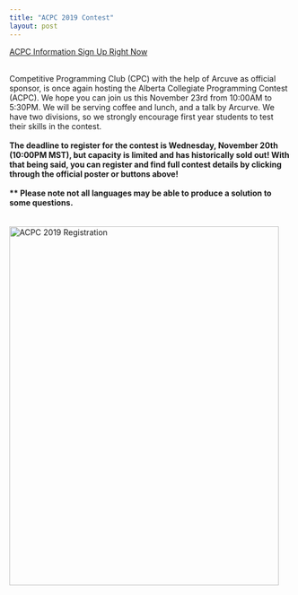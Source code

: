 ```yaml
---
title: "ACPC 2019 Contest"
layout: post
---
```


<div class="col-md-12">

<a class="btn btn-info btn-md" href="http://cpc.cpsc.ucalgary.ca/contests/acpc/2019/" role="button" target="_blank">
ACPC Information
</a>



<a class="btn btn-info btn-md" href="https://www.eventbrite.ca/e/alberta-collegiate-programming-contest-2019-tickets-79798867561" role="button" target="_blank">
Sign Up Right Now
</a>

<p>
<br>
Competitive Programming Club (CPC) with the help of Arcuve as official sponsor, is once again hosting the Alberta Collegiate Programming Contest (ACPC). We hope you can join us this November 23rd from 10:00AM to 5:30PM. We will be serving coffee and lunch, and a talk by Arcurve. We have two divisions, so we strongly encourage first year students to test their skills in the contest.
<br><br>
<b>The deadline to register for the contest is Wednesday, November 20th (10:00PM MST), but capacity is limited and has historically sold out! With that being said, you can register and find full contest details by clicking through the official poster or buttons above!
<br><br> ** Please note not all languages may be able to produce a solution to some questions.</b>

<a href="http://cpc.cpsc.ucalgary.ca/contests/acpc/2019/" target="_blank">
<br><br><br> <img src="/img/acpc2019.png" alt="ACPC 2019 Registration" style="width:480px;height:640px;border:0;">
</a>

<br><br><br>
</p>
</div>
